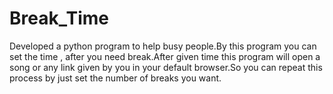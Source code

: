 # Break_Time
Developed a python program to help busy people.By this program you can set the time , after you need break.After given time this program  will open a song or any  link given by you in your default browser.So you can repeat this process by just set the number of breaks you want.
